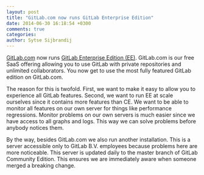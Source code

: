 ```yaml
---
layout: post
title: "GitLab.com now runs GitLab Enterprise Edition"
date: 2014-06-30 16:18:54 +0300
comments: true
categories: 
author: Sytse Sijbrandij
---
```


[GitLab.com](https://about.gitlab.com/gitlab-com/) now runs [GitLab Enterprise Edition (EE)](https://about.gitlab.com/gitlab-ee/).
GitLab.com is our free SaaS offering allowing you to use GitLab with private repositories and unlimited collaborators.
You now get to use the most fully featured GitLab edition on GitLab.com.

<!--more-->

The reason for this is twofold. 
First, we want to make it easy to allow you to experience all GitLab features.
Second, we want to run EE at scale ourselves since it contains more features than CE.
We want to be able to monitor all features on our own server for things like performance regressions.
Monitor problems on our own servers is much easier since we have access to all graphs and logs.
This way we can solve problems before anybody notices them.

By the way, besides GitLab.com we also run another installation.
This is a server accessible only to GitLab B.V. employees because problems here are more noticeable.
This server is updated daily to the master branch of GitLab Community Edition.
This ensures we are immediately aware when someone merged a breaking change.
